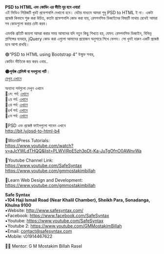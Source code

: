 **PSD to HTML এবং কোডিং এর ভীতি দূর হবে এবার!**    
এই ভিডিও সিরিজটি খুবই প্রফেশনালি দেখানো হবে। যেটার মাধ্যমে আমরা শুধু PSD to HTML ই না। একটা প্রজেক্ট কিভাবে শুরু করা উচিত, কতটা প্রফেশনালি কোড করা যায়, রেসপনসিভ ডিজাইনের বিষয়টি মাথায় রেখেই আমরা সব কোডগুলো করার চেষ্টা করব।    

এমনকি প্রতিটি জায়গা আমরা করার সময় আমাদের যদি নতুন কিছু শিখতে হয়, যেমন: রেসপনসিভ ডিজাইন, বিভিন্ন প্লাগিন্সের ব্যবহার, jQuery কোড করা এগুলো আমাদের প্রয়োজন অনুসারে শিখে ফেলব।
সো খুবই দারুন একটি প্রজেক্ট হবে আশা রাখছি।     

 🟢“PSD to HTML using Bootstrap 4” উন্মুক্ত সবার,     
কোডিং ভীতিকে জয় করব এবার..     

**🟣পূর্নাঙ্গ প্লেলিস্ট  বা সবগুলো পার্ট** :      
[দেখুন এখানে](https://www.youtube.com/watch?v=Gt0LBUagEDI&list=PLWViRpE5zh3qir8Djy4ct2ygdNbLBRtOv)  


অন্যান্য পর্বগুলো দেখুন এখানে  
🔶১ম: পর্ব: [এখানে](https://youtu.be/Zl7KBgPOtio)  
🔶২য় পর্ব: [এখানে](https://youtu.be/r6BgY1qJ1NU)   
🔶৩য় পর্ব: [এখানে](https://youtu.be/tVke8JzrvhA)  
🔶৪র্থ পর্ব: [এখানে](https://youtu.be/Gt0LBUagEDI)  
🔶৫ম পর্ব: [এখানে](https://youtu.be/GXAOF-Bqi4k)  

🔹PSD এবং প্রজেক্ট ফাইলগুলো পাবেন এখানে      
http://bit.ly/psd-to-html-b4  

🔹WordPress Tutorials:   
https://www.youtube.com/watch?v=aJcYWLdTHQQ&list=PLWViRpE5zh3pDt-Ka-JuTgOfnO0AWnvWa  

🔹Youtube Channel Link:  
https://www.youtube.com/SafeSyntax  
https://www.youtube.com/gmmostakimbillah  

🔹Learn Web Design and Development:   
https://www.youtube.com/gmmostakimbillah 

**Safe Syntax**  
**▪️104 Haji Ismail Road (Near Khalil Chamber), Sheikh Para, Sonadanga, Khulna 9100**    
▪️Website: http://www.safesyntax.com/  
▪️Facebook: https://www.facebook.com/SafeSyntax  
▪️Youtube:  https://www.youtube.com/SafeSyntax  
▪️Youtube 2: https://www.youtube.com/GMMostakimBillah   
▪️Email: contact@safesyntax.com  
▪️Mobile: 📞01914467622   

👨‍🦱 Mentor: G M Mostakim Billah Rasel

